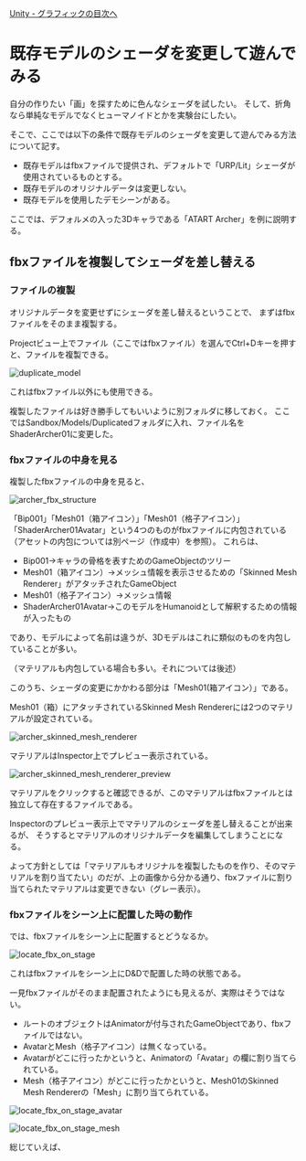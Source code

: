 [Unity - グラフィックの目次へ](./../index.md)

# 既存モデルのシェーダを変更して遊んでみる

自分の作りたい「画」を探すために色んなシェーダを試したい。
そして、折角なら単純なモデルでなくヒューマノイドとかを実験台にしたい。

そこで、ここでは以下の条件で既存モデルのシェーダを変更して遊んでみる方法について記す。

- 既存モデルはfbxファイルで提供され、デフォルトで「URP/Lit」シェーダが使用されているものとする。
- 既存モデルのオリジナルデータは変更しない。
- 既存モデルを使用したデモシーンがある。

ここでは、デフォルメの入った3Dキャラである「ATART Archer」を例に説明する。

## fbxファイルを複製してシェーダを差し替える

### ファイルの複製

オリジナルデータを変更せずにシェーダを差し替えるということで、
まずはfbxファイルをそのまま複製する。

Projectビュー上でファイル（ここではfbxファイル）を選んでCtrl+Dキーを押すと、ファイルを複製できる。

![duplicate_model](./media/duplicate_model.png)

これはfbxファイル以外にも使用できる。

複製したファイルは好き勝手してもいいように別フォルダに移しておく。
ここではSandbox/Models/Duplicatedフォルダに入れ、ファイル名をShaderArcher01に変更した。

### fbxファイルの中身を見る

複製したfbxファイルの中身を見ると、

![archer_fbx_structure](./media/archer_fbx_structure.png)

「Bip001」「Mesh01（箱アイコン）」「Mesh01（格子アイコン）」「ShaderArcher01Avatar」という4つのものがfbxファイルに内包されている（アセットの内包については別ページ（作成中）を参照）。
これらは、

- Bip001→キャラの骨格を表すためのGameObjectのツリー
- Mesh01（箱アイコン）→メッシュ情報を表示させるための「Skinned Mesh Renderer」がアタッチされたGameObject
- Mesh01（格子アイコン）→メッシュ情報
- ShaderArcher01Avatar→このモデルをHumanoidとして解釈するための情報が入ったもの

であり、モデルによって名前は違うが、3Dモデルはこれに類似のものを内包していることが多い。

（マテリアルも内包している場合も多い。それについては後述）

このうち、シェーダの変更にかかわる部分は「Mesh01(箱アイコン）」である。

Mesh01（箱）にアタッチされているSkinned Mesh Rendererには2つのマテリアルが設定されている。

![archer_skinned_mesh_renderer](./media/archer_skinned_mesh_renderer.png)

マテリアルはInspector上でプレビュー表示されている。

![archer_skinned_mesh_renderer_preview](./media/archer_skinned_mesh_renderer_preview.png)

マテリアルをクリックすると確認できるが、このマテリアルはfbxファイルとは独立して存在するファイルである。

Inspectorのプレビュー表示上でマテリアルのシェーダを差し替えることが出来るが、
そうするとマテリアルのオリジナルデータを編集してしまうことになる。

よって方針としては「マテリアルもオリジナルを複製したものを作り、そのマテリアルを割り当てたい」のだが、上の画像から分かる通り、fbxファイルに割り当てられたマテリアルは変更できない（グレー表示）。

### fbxファイルをシーン上に配置した時の動作

では、fbxファイルをシーン上に配置するとどうなるか。

![locate_fbx_on_stage](./media/locate_fbx_on_stage.png)

これはfbxファイルをシーン上にD&Dで配置した時の状態である。

一見fbxファイルがそのまま配置されたようにも見えるが、実際はそうではない。

- ルートのオブジェクトはAnimatorが付与されたGameObjectであり、fbxファイルではない。
- AvatarとMesh（格子アイコン）は無くなっている。
- Avatarがどこに行ったかというと、Animatorの「Avatar」の欄に割り当てられている。
- Mesh（格子アイコン）がどこに行ったかというと、Mesh01のSkinned Mesh Rendererの「Mesh」に割り当てられている。

![locate_fbx_on_stage_avatar](./media/locate_fbx_on_stage_avatar.png)

![locate_fbx_on_stage_mesh](./media/locate_fbx_on_stage_mesh.png)

総じていえば、


